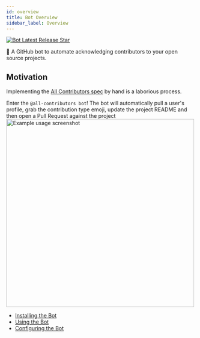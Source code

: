 ```yaml
---
id: overview
title: Bot Overview
sidebar_label: Overview
---
```


<a href="https://github.com/all-contributors/all-contributors-bot/releases">
    <img alt="Bot Latest Release" src="https://img.shields.io/github/release/all-contributors/all-contributors-bot.svg"/>
</a>
<a class="github-button" href="https://github.com/all-contributors/all-contributors-bot" data-icon="octicon-star" data-count-href="/all-contributors/all-contributors-bot/stargazers" data-show-count="true" data-count-aria-label="# stargazers on GitHub" aria-label="Star this project on GitHub" >Star</a>

🤖 A GitHub bot to automate acknowledging contributors to your open source projects.

## Motivation
Implementing the [All Contributors spec](../specification) by hand is a laborious process.

Enter the `@all-contributors bot`! The bot will automatically pull a user's profile, grab the contribution type emoji, update the project README and then open a Pull Request against the project
<a href="usage">
    <img alt="Example usage screenshot" src="../../assets/bot-usage.png" width="500px">
</a>

- [Installing the Bot](installation)
- [Using the Bot](sage)
- [Configuring the Bot](configuration)




